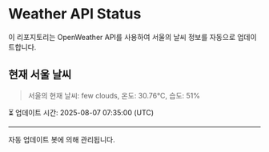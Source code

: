 
# Weather API Status

이 리포지토리는 OpenWeather API를 사용하여 서울의 날씨 정보를 자동으로 업데이트합니다.

## 현재 서울 날씨
> 서울의 현재 날씨: few clouds, 온도: 30.76°C, 습도: 51%

⏳ 업데이트 시간: 2025-08-07 07:35:00 (UTC)

---
자동 업데이트 봇에 의해 관리됩니다.

